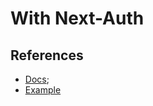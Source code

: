# With Next-Auth


## References

- [Docs](https://next-auth.js.org/getting-started/introduction);
- [Example](https://github.com/iaincollins/next-auth-example)